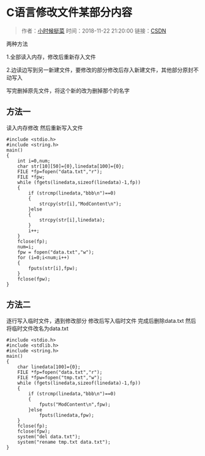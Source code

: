 # C语言修改文件某部分内容

> 作者：[小时候挺菜](https://blog.csdn.net/z735640642)
> 时间：2018-11-22 21:20:00
> 链接：[CSDN](https://blog.csdn.net/z735640642/article/details/84351454)

两种方法

1.全部读入内存，修改后重新存入文件

2.边读边写到另一新建文件，要修改的部分修改后存入新建文件，其他部分原封不动写入

写完删掉原先文件，将这个新的改为删掉那个的名字

## 方法一

读入内存修改 然后重新写入文件

    #include <stdio.h>
    #include <string.h>
    main()
    {
        int i=0,num;
        char str[10][50]={0},linedata[100]={0};
        FILE *fp=fopen("data.txt","r");
        FILE *fpw;
        while (fgets(linedata,sizeof(linedata)-1,fp))
        {
            if (strcmp(linedata,"bbb\n")==0)
            {
                strcpy(str[i],"ModContent\n");
            }else
            {
                strcpy(str[i],linedata);
            }
            i++;
        }
        fclose(fp);
        num=i;
        fpw = fopen("data.txt","w");
        for (i=0;i<num;i++)
        {
            fputs(str[i],fpw);
        }
        fclose(fpw);
    }

## 方法二

逐行写入临时文件，遇到修改部分 修改后写入临时文件 完成后删除data.txt 然后将临时文件改名为data.txt

    #include <stdio.h>
    #include <stdlib.h>
    #include <string.h>
    main()
    {
        char linedata[100]={0};
        FILE *fp=fopen("data.txt","r");
        FILE *fpw=fopen("tmp.txt","w");
        while (fgets(linedata,sizeof(linedata)-1,fp))
        {
            if (strcmp(linedata,"bbb\n")==0)
            {
                fputs("ModContent\n",fpw);
            }else
                fputs(linedata,fpw);            
        }
        fclose(fp);
        fclose(fpw);
        system("del data.txt");
        system("rename tmp.txt data.txt");
    }

